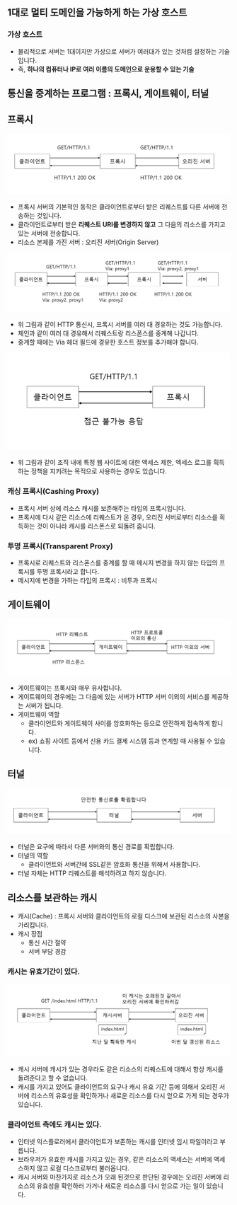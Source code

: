 ## 1대로 멀티 도메인을 가능하게 하는 가상 호스트

### 가상 호스트

- 물리적으로 서버는 1대이지만 가상으로 서버가 여러대가 있는 것처럼 설정하는 기술입니다.
- 즉, **하나의 컴퓨터나 IP로 여러 이름의 도메인으로 운용할 수 있는 기술**

## 통신을 중계하는 프로그램 : 프록시, 게이트웨이, 터널

## 프록시

![img.png](img.png)

- 프록시 서버의 기본적인 동작은 클라이언트로부터 받은 리퀘스트를 다른 서버에 전송하는 것입니다.
- 클라이언트로부터 받은 **리퀘스트 URI를 변경하지 않고** 그 다음의 리소스를 가지고 있는 서버에 전송합니다.
- 리소스 본체를 가진 서버 : 오리진 서버(Origin Server)

![img_1.png](img_1.png)

- 위 그림과 같이 HTTP 통신시, 프록시 서버를 여러 대 경유하는 것도 가능합니다.
- 체인과 같이 여러 대 경유해서 리퀘스트랑 리스폰스를 중계해 나갑니다.
- 중계할 때에는 Via 헤더 필드에 경유한 호스트 정보를 추가해야 합니다.

![img_2.png](img_2.png)

- 위 그림과 같이 조직 내에 특정 웹 사이트에 대한 액세스 제한, 엑세스 로그를 흭득하는 정책을 지키려는
  목적으로 사용하는 경우도 있습니다.

### 캐싱 프록시(Cashing Proxy)

- 프록시 서버 상에 리소스 캐시를 보존해주는 타입의 프록시입니다.
- 프록시에 다시 같은 리소스에 리퀘스트가 온 경우, 오리진 서버로부터 리소스를 흭득하는 것이 아니라
  캐시를 리스폰스로 되돌려 줍니다.

### 투명 프록시(Transparent Proxy)

- 프록시로 리퀘스트와 리스폰스를 중계를 할 때 메시지 변경을 하지 않는 타입의 프록시를 투명 프록시라고 합니다.
- 메시지에 변경을 가하는 타입의 프록시 : 비투과 프록시

## 게이트웨이

![img_3.png](img_3.png)

- 게이트웨이는 프록시와 매우 유사합니다.
- 게이트웨이의 경우에는 그 다음에 있는 서버가 HTTP 서버 이외의 서비스를 제공하는 서버가 됩니다.
- 게이트웨이 역할
    - 클라이언트와 게이트웨이 사이를 암호화하는 등으로 안전하게 접속하게 합니다.
    - ex) 쇼핑 사이트 등에서 신용 카드 결제 시스템 등과 연계할 때 사용될 수 있습니다.

## 터널

![img_4.png](img_4.png)

- 터널은 요구에 따라서 다른 서버와의 통신 경로를 확립합니다.
- 터널의 역할
    - 클라이언트와 서버간에 SSL같은 암호화 통신을 위해서 사용합니다.
- 터널 자체는 HTTP 리퀘스트를 해석하려고 하지 않습니다.

## 리소스를 보관하는 캐시

- 캐시(Cache) : 프록시 서버와 클라이언트의 로컬 디스크에 보관된 리스소의 사본을 가리킵니다.
- 캐시 장점
    - 통신 시간 절약
    - 서버 부담 경감

### 캐시는 유효기간이 있다.

![img_5.png](img_5.png)

- 캐시 서버에 캐시가 있는 경우라도 같은 리소스의 리퀘스트에 대해서 항상 캐시를 돌려준다고 할 수 없습니다.
- 캐시를 가지고 있어도 클라이언트의 요구나 캐시 유효 기간 등에 의해서 오리진 서버에 리소스의 유효성을 확인하거나
  새로운 리소스를 다시 얻으로 가게 되는 경우가 있습니다.

### 클라이언트 측에도 캐시는 있다.

- 인터넷 익스플로러에서 클라이언트가 보존하는 캐시를 인터넷 임시 파일이라고 부릅니다.
- 브라우저가 유효한 캐시를 가지고 있는 경우, 같은 리소스의 액세스는 서버에 액세스하지 않고 로컬 디스크로부터 불러옵니다.
- 캐시 서버와 마찬가지로 리소스가 오래 된것으로 판단된 경우에는 오리진 서버에 리소스의 유효성을 확인하러 가거나
  새로운 리소스를 다시 얻으로 가는 일이 있습니다.


